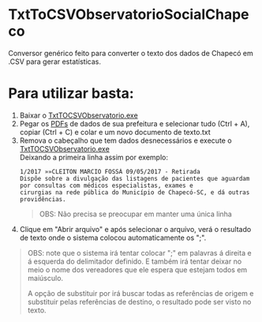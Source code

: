 # TxtToCSVObservatorioSocialChapeco
Conversor genérico feito para converter o texto dos dados de Chapecó em .CSV para gerar estatísticas.

<h1 id="header-1">Para utilizar basta:</h1>
<ol>
  <li>Baixar o <a class="js-navigation-open" title="TxtTOCSVObservatorio.exe" id="7003021866aeb19adba87a39472bf741-a2579beb9d115585c1a928bd021e49f034502d60" 
href="https://github.com/FabricioCoimbra/ObservatorioSocialChapeco_Conversor/releases/tag/1.0.0">TxtTOCSVObservatorio.exe</a></li>
  <li>Pegar os <a class="js-navigation-open" title="Documentos de exemplo 2017 a 2019" id="4330253697ef87d348ab8fc1809bdf9b-3d04e5b56f6ba60ced72e74bf4d42af9f3b4d92f" href="https://github.com/FabricioCoimbra/ObservatorioSocialChapeco_Conversor/tree/master/Documentos%20de%20exemplo%202017%20a%202019">PDFs</a> de dados de sua prefeitura e  selecionar tudo (Ctrl + A), copiar (Ctrl + C) e colar e um novo documento de texto.txt</li>
  
  <li>Remova o cabeçalho que tem dados desnecessários e execute o <a class="js-navigation-open" title="TxtTOCSVObservatorio.exe" href="https://github.com/FabricioCoimbra/ObservatorioSocialChapeco_Conversor/releases/tag/1.0.0">TxtTOCSVObservatorio.exe</a><br> Deixando a primeira linha assim por exemplo:</li>
  <div class="highlighter-rouge"><div class="highlight"><pre class="highlight"><code>1/2017 »»CLEITON MARCIO FOSSÁ 09/05/2017 - Retirada
Dispõe sobre a divulgação das listagens de pacientes que aguardam por consultas com médicos especialistas, exames e
cirurgias na rede pública do Município de Chapecó-SC, e dá outras providências.
</code></pre></div></div>
<blockquote>
  <p> OBS: Não precisa se preocupar em manter uma única linha</p>
</blockquote>
  <li>Clique em "Abrir arquivo" e após selecionar o arquivo, verá o resultado de texto onde o sistema colocou automaticamente os ";".</li>
</ol>

<blockquote>
  <p> OBS: note que o sistema irá tentar colocar ";" em palavras á direita e á esquerda do delimitador definido. E também irá tentar deixar no meio o nome dos vereadores que ele espera que estejam todos em maiúsculo.</p>

  <p> A opção de substituir por irá buscar todas as referências de origem e substituir pelas referências de destino, o resultado pode ser visto no texto.
</p>
</blockquote>
